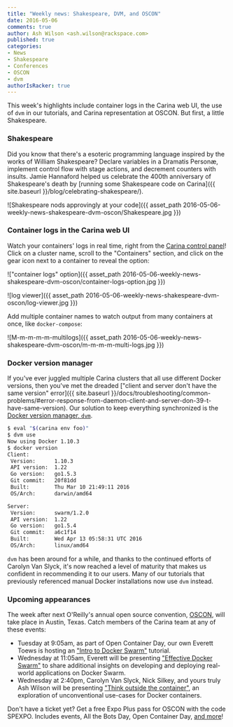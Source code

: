 ```yaml
---
title: "Weekly news: Shakespeare, DVM, and OSCON"
date: 2016-05-06
comments: true
author: Ash Wilson <ash.wilson@rackspace.com>
published: true
categories:
- News
- Shakespeare
- Conferences
- OSCON
- dvm
authorIsRacker: true
---
```


This week's highlights include container logs in the Carina web UI, the use of `dvm` in our tutorials, and Carina representation at OSCON. But first, a little Shakespeare.

<!-- more -->

### Shakespeare

Did you know that there's a esoteric programming language inspired by the works of William Shakespeare? Declare variables in a Dramatis Personæ, implement control flow with stage actions, and decrement counters with insults. Jamie Hannaford helped us celebrate the 400th anniversary of Shakespeare's death by [running some Shakespeare code on Carina]({{ site.baseurl }}/blog/celebrating-shakespeare/).

![Shakespeare nods approvingly at your code]({{ asset_path 2016-05-06-weekly-news-shakespeare-dvm-oscon/Shakespeare.jpg }})

### Container logs in the Carina web UI

Watch your containers' logs in real time, right from the [Carina control panel](https://app.getcarina.com/app/login)! Click on a cluster name, scroll to the "Containers" section, and click on the gear icon next to a container to reveal the option:

!["container logs" option]({{ asset_path 2016-05-06-weekly-news-shakespeare-dvm-oscon/container-logs-option.jpg }})

![log viewer]({{ asset_path 2016-05-06-weekly-news-shakespeare-dvm-oscon/log-viewer.jpg }})

Add multiple container names to watch output from many containers at once, like `docker-compose`:

![M-m-m-m-m-multilogs]({{ asset_path 2016-05-06-weekly-news-shakespeare-dvm-oscon/m-m-m-m-multi-logs.jpg }})

### Docker version manager

If you've ever juggled multiple Carina clusters that all use different Docker versions, then you've met the dreaded ["client and server don't have the same version" error]({{ site.baseurl }}/docs/troubleshooting/common-problems/#error-response-from-daemon-client-and-server-don-39-t-have-same-version). Our solution to keep everything synchronized is the [Docker version manager, `dvm`](https://github.com/getcarina/dvm).

```bash
$ eval "$(carina env foo)"
$ dvm use
Now using Docker 1.10.3
$ docker version
Client:
 Version:      1.10.3
 API version:  1.22
 Go version:   go1.5.3
 Git commit:   20f81dd
 Built:        Thu Mar 10 21:49:11 2016
 OS/Arch:      darwin/amd64

Server:
 Version:      swarm/1.2.0
 API version:  1.22
 Go version:   go1.5.4
 Git commit:   a6c1f14
 Built:        Wed Apr 13 05:58:31 UTC 2016
 OS/Arch:      linux/amd64
```

`dvm` has been around for a while, and thanks to the continued efforts of Carolyn Van Slyck, it's now reached a level of maturity that makes us confident in recommending it to our users. Many of our tutorials that previously referenced manual Docker installations now use `dvm` instead.

### Upcoming appearances

The week after next O'Reilly's annual open source convention, [OSCON](http://conferences.oreilly.com/oscon/open-source-us), will take place in Austin, Texas. Catch members of the Carina team at any of these events:

* Tuesday at 9:05am, as part of Open Container Day, our own Everett Toews is hosting an ["Intro to Docker Swarm"](http://conferences.oreilly.com/oscon/open-source-us/public/schedule/detail/50961) tutorial.
* Wednesday at 11:05am, Everett will be presenting ["Effective Docker Swarm"](http://conferences.oreilly.com/oscon/open-source-us/public/schedule/detail/51213) to share additional insights on developing and deploying real-world applications on Docker Swarm.
* Wednesday at 2:40pm, Carolyn Van Slyck, Nick Silkey, and yours truly Ash Wilson will be presenting ["Think outside the container"](http://conferences.oreilly.com/oscon/open-source-us/public/schedule/detail/51253), an exploration of unconventional use-cases for Docker containers.

Don't have a ticket yet? Get a free Expo Plus pass for OSCON with the code SPEXPO. Includes events, All the Bots Day, Open Container Day, [and more](http://oreil.ly/1T0euIj)!
